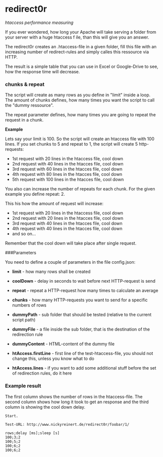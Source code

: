# redirect0r 
*htaccess performance measuring*

If you ever wondered, how long your Apache will take serving a folder from your server with a huge htaccess f	ile, than this will give you an answer.

The redirect0r creates an .htaccess-file in a given folder, fill this file with an increasing number of redirect-rules and simply calles this ressource via HTTP. 

The result is a simple table that you can use in Excel or Google-Drive to see, how the response time will decrease. 

### chunks & repeat
The script will create as many rows as you define in "limit" inside a loop. The amount of chunks defines, how many times you want the script to call the "dummy ressource".

The repeat parameter defines, how many times you are going to repeat the request in a chunk.

**Example**

Lets say your limit is 100. So the script will create an htaccess file with 100 lines. If you set chunks to 5 and repeat to 1, the script will create 5 http-requests:

* 1st request with 20 lines in the htaccess file, cool down
* 2nd request with 40 lines in the htacces file, cool down
* 3rd request with 60 lines in the htacces file, cool down
* 4th request with 80 lines in the htacces file, cool down
* 5th request with 100 lines in the htacces file, cool down

You also can increase the number of repeats for each chunk. For the given example you define repeat: 2.

This his how the amount of request will increase:

* 1st request with 20 lines in the htaccess file, cool down
* 2nd request with 20 lines in the htacces file, cool down
* 3rd request with 40 lines in the htacces file, cool down
* 4th request with 40 lines in the htacces file, cool down
* and so on...

Remember that the cool down will take place after single request.

###Parameters

You need to define a couple of parameters in the file config.json:

* **limit** - how many rows shall be created

* **coolDown** - delay in seconds to wait before next HTTP-request is send

* **repeat** - repeat a HTTP-request how many times to calculate an average

* **chunks** - how many HTTP-requests you want to send for a specific numbers of rows

* **dummyPath** - sub folder that should be tested (relative to the current script path)

* **dummyFile** - a file inside the sub folder, that is the destination of the redirection rule

* **dummyContent** - HTML-content of the dummy file

* **htAccess.firstLine** - first line of the test-htaccess-file, you should not change this, unless you know what to do

* **htAccess.lines** - if you want to add some additional stuff before the set of redirection rules, do it here

### Example result

The first column shows the number of rows in the htaccess-file. The second column shows how long it took to get an response and the third column is showing the cool down delay.

    Start. 
    
    Test-URL: http://www.nickyreinert.de/redirect0r/foobar/1/ 
    
    rows;delay [ms];sleep [s] 
    100;3;2
    100;5;2
    100;6;2
    100;6;2

